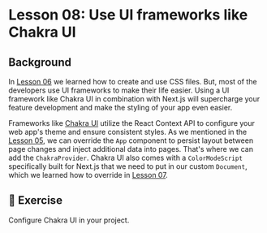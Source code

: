# Lesson 08: Use UI frameworks like Chakra UI

## Background
In [Lesson 06](../lesson-06/README.md) we learned how to create and use CSS files. But, most of the developers use UI frameworks to make their life easier. Using a UI framework like Chakra UI in combination with Next.js will supercharge your feature development and make the styling of your app even easier.

Frameworks like [Chakra UI](https://chakra-ui.com) utilize the React Context API to configure your web app's theme and ensure consistent styles. As we mentioned in the [Lesson 05](../lesson-05/README.md), we can override the `App` component to persist layout between page changes and inject additional data into pages. That's where we can add the `ChakraProvider`. Chakra UI also comes with a `ColorModeScript` specifically built for Next.js that we need to put in our custom `Document`, which we learned how to override in [Lesson 07](../lesson-07/README.md).

## 🚀 Exercise
Configure Chakra UI in your project.